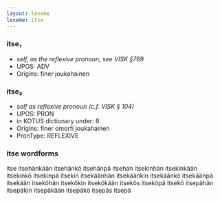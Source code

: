 ```yaml
---
layout: lexeme
lexeme: itse
---
```


###  itse₁

* _self, as the reflexive pronoun, see VISK §769_
* UPOS:  ADV
* Origins: finer joukahainen 


###  itse₂

* _self as reflexive pronoun (c.f. VISK § 104)_
* UPOS:  PRON
* in KOTUS dictionary under:  8
* Origins: finer omorfi joukahainen 
* PronType:  REFLEXIVE


### itse wordforms

itse
itsehänkään
itsehänkö
itsehänpä
itsehän
itsekinhän
itsekinkään
itsekinkö
itsekinpä
itsekin
itsekäänhän
itsekäänkin
itsekäänkö
itsekäänpä
itsekään
itseköhän
itsekökin
itsekökään
itsekös
itseköpä
itsekö
itsepähän
itsepäkin
itsepäkään
itsepäkö
itsepäs
itsepä

